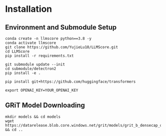 # Installation
## Environment and Submodule Setup
```
conda create -n llmscore python==3.8 -y
conda activate llmscore
git clone https://github.com/YujieLu10/LLMScore.git
cd LLMScore
pip install -r requirements.txt

git submodule update --init
cd submodule/detectron2
pip install -e .

pip install git+https://github.com/huggingface/transformers

export OPENAI_KEY=YOUR_OPENAI_KEY
```

## GRiT Model Downloading
```
mkdir models && cd models
wget https://datarelease.blob.core.windows.net/grit/models/grit_b_densecap_objectdet.pth && cd ..
```